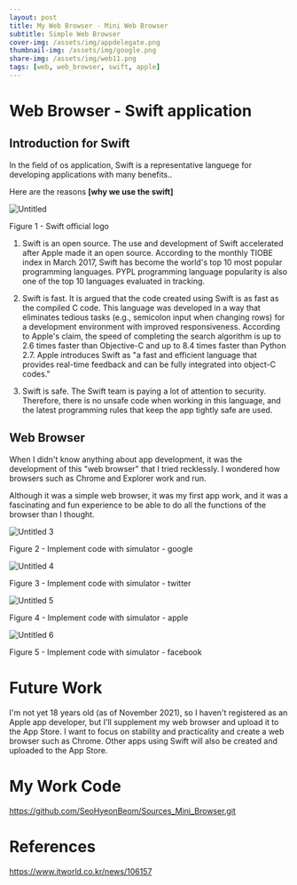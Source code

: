 ```yaml
---
layout: post
title: My Web Browser - Mini Web Browser
subtitle: Simple Web Browser
cover-img: /assets/img/appdelegate.png
thumbnail-img: /assets/img/google.png
share-img: /assets/img/web11.png
tags: [web, web_browser, swift, apple]
---
```


# Web Browser - Swift application

## Introduction for Swift

In the field of os application, Swift is a representative languege for developing applications with many benefits.. 

Here are the reasons **[why we use the swift]**


![Untitled](../assets/img/swift.png)

Figure 1 - Swift official logo

1. Swift is an open source.
The use and development of Swift accelerated after Apple made it an open source. According to the monthly TIOBE index in March 2017, Swift has become the world's top 10 most popular programming languages. PYPL programming language popularity is also one of the top 10 languages evaluated in tracking.

2. Swift is fast.
It is argued that the code created using Swift is as fast as the compiled C code. This language was developed in a way that eliminates tedious tasks (e.g., semicolon input when changing rows) for a development environment with improved responsiveness. According to Apple's claim, the speed of completing the search algorithm is up to 2.6 times faster than Objective-C and up to 8.4 times faster than Python 2.7.
Apple introduces Swift as "a fast and efficient language that provides real-time feedback and can be fully integrated into object-C codes."

3. Swift is safe.
The Swift team is paying a lot of attention to security. Therefore, there is no unsafe code when working in this language, and the latest programming rules that keep the app tightly safe are used.


## Web Browser

When I didn't know anything about app development, it was the development of this "web browser" that I tried recklessly. I wondered how browsers such as Chrome and Explorer work and run.

Although it was a simple web browser, it was my first app work, and it was a fascinating and fun experience to be able to do all the functions of the browser than I thought.

![Untitled 3](../assets/img/google.png)

Figure 2 - Implement code with simulator - google


![Untitled 4](../assets/img/twitter.png)

Figure 3 - Implement code with simulator - twitter


![Untitled 5](../assets/img/apple.png)

Figure 4 - Implement code with simulator - apple


![Untitled 6](../assets/img/facebook.png)

Figure 5 - Implement code with simulator - facebook



# Future Work

I'm not yet 18 years old (as of November 2021), so I haven't registered as an Apple app developer, but I'll supplement my web browser and upload it to the App Store. I want to focus on stability and practicality and create a web browser such as Chrome.
Other apps using Swift will also be created and uploaded to the App Store.

# My Work Code 

https://github.com/SeoHyeonBeom/Sources_Mini_Browser.git

# References

https://www.itworld.co.kr/news/106157
